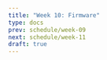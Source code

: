 ```yaml
---
title: "Week 10: Firmware"
type: docs
prev: schedule/week-09
next: schedule/week-11
draft: true
---
```

